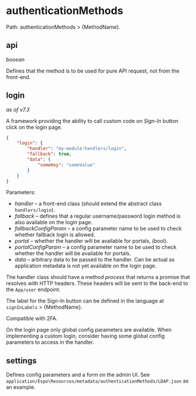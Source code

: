 # authenticationMethods

Path: authenticationMethods > {MethodName}.

## api

*booean*

Defines that the method is to be used for pure API request, not from the front-end.

## login

*as of v7.3*

A framework providing the ability to call custom code on *Sign-In* button click on the login page.

```json
{
    "login": {
        "handler": "my-module:handlers/login",
        "fallback": true,
        "data": {
            "someKey": "someValue"
        }
    }
}
```

Parameters:

* *handler* – a front-end class (should extend the abstract class `handlers/login`).
* *fallback* – defines that a regular username/password login method is also available on the login page.
* *fallbackConfigParam* – a config parameter name to be used to check whether fallback login is allowed.
* *portal* – whether the handler will be available for portals, (bool).
* *portalConfigParam* – a config parameter name to be used to check whether the handler will be available for portals.
* *data* – arbitrary data to be passed to the handler. Can be actual as application metadata is not yet available on the login page.

The handler class should have a method *process* that returns a promise that resolves with HTTP headers. These headers will be sent to the back-end to the `App/user` endpoint.

The label for the Sign-In button can be defined in the language at `signInLabels` > {MethodName}.

Compatible with 2FA.

On the login page only global config parameters are available. When implementing a custom login, consider having some global config parameters to access in the handler.

## settings

Defines config parameters and a form on the admin UI. See `application/Espo\Resources/metadata/authenticationMethods/LDAP.json` as an example.
